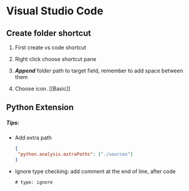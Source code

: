 # Visual Studio Code

## Create folder shortcut

1. First create vs code shortcut

2. Right click choose shortcut pane

3. ***Append*** folder path to target field, remember to add space between them

4. Choose icon. [[Basic]]


## Python Extension

##### Tips:
- Add extra path

	``` json
	{
	 "python.analysis.extraPaths": ["./sources"]
	}
	```
- Ignore type checking: add comment at the end of line, after code
  
  ```
  # type: ignore
  ```